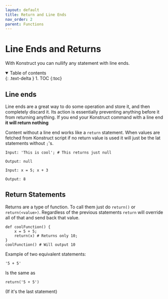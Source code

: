 ```yaml
---
layout: default
title: Return and Line Ends
nav_order: 2
parent: Functions
---
```


# Line Ends and Returns

With Konstruct you can nullify any statement with line ends.

<details open markdown="block">
  <summary>
    Table of contents
  </summary>
  {: .text-delta }
1. TOC
{:toc}
</details>

## Line ends

Line ends are a great way to do some operation and store it, and then completely discard it. Its action is essentially preventing anything before it from returning anything. If you end your Konstruct command with a line end **it will return nothing**

Content without a line end works like a `return` statement. When values are fetched from Konstruct script if no return value is used it will just be the lat statements without `;`'s.

```
Input: 'This is cool'; # This returns just null

Output: null
```

```
Input: x = 5; x + 3

Output: 8
```


## Return Statements

Returns are a type of function. To call them just do `return()` or `return(<value>)`. Regardless of the previous statements `return` will override all of that and send back that value.

```
def coolFunction() {
    x = 5 + 5;
    return(x) # Returns only 10;
}
coolFunction() # Will output 10
```

Example of two equivalent statements:

```
'5 + 5'
```

Is the same as

```
return('5 + 5')
```

(If it's the last statement)